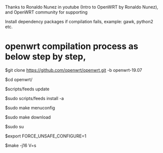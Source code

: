 Thanks to Ronaldo Nunez in youtube (Intro to OpenWRT by Ronaldo Nunez),
and OpenWRT community for supporting


Install dependency packages if compilation fails, example: gawk, python2 etc. 

# openwrt compilation process as below step by step,

$git clone https://github.com/openwrt/openwrt.git -b openwrt-19.07

$cd openwrt/

$scripts/feeds update

$sudo scripts/feeds install -a

$sudo make menuconfig

$sudo make download

$sudo su

$export FORCE_UNSAFE_CONFIGURE=1

$make -j16 V=s
